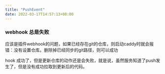 ```yaml
---
title: "PushEvent"
date: 2022-03-17T14:57:13+08:00
---
```


### webhook 总是失败
应该是插件webhook的问题，如果已经存在git的仓库，则启动caddy时就会报错：没有设置仓库。删除掉已经同步的git路径，则可以成功

hook 成功了，但是更新仓库的动作还是会失败，就是说，虽然服务知道了push发生了，但是没有成功拉取到更新后的代码。